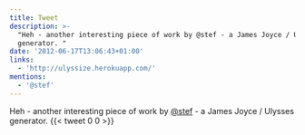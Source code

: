 ```yaml
---
title: Tweet
description: >-
  "Heh - another interesting piece of work by @stef - a James Joyce / Ulysses
  generator. "
date: '2012-06-17T13:06:43+01:00'
links:
  - 'http://ulyssize.herokuapp.com/'
mentions:
  - '@stef'
---
```

Heh - another interesting piece of work by [@stef](https://twitter.com/@stef) - a James Joyce / Ulysses generator. 
      {{< tweet 0 0 >}}
    
